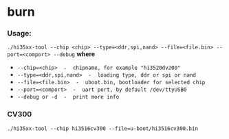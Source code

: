 # burn

### Usage:  

```./hi35xx-tool --chip <chip> --type=<ddr,spi,nand> --file=<file.bin> --port=<comport> --debug```
**where**  
- ```--chip=<chip>  -  chipname, for example "hi3520dv200"```
- ```--type=<ddr,spi,nand>  -  loading type, ddr or spi or nand```
- ```--file=<file.bin>  -  uboot.bin, bootloader for selected chip```
- ```--port=<comport>  -  uart port, by default /dev/ttyUSB0```
- ```--debug or -d  -  print more info ```

### CV300

```
./hi35xx-tool --chip hi3516cv300 --file=u-boot/hi3516cv300.bin
```
